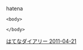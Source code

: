 
hatena

```
<body>

</body>
```


[はてなダイアリー 2011-04-21](https://nishiohirokazu.hatenadiary.org/archive/2011/04/21)